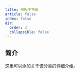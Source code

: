 ```yaml
---
title: 模板字符串
article: false
index: false
dir:
  order: 3
  collapsible: false
---
```


## 简介

这里可以添加关于该分类的详细介绍。
